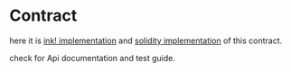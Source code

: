 # Contract

here it is [ink! implementation](https://github.com/oxydev/SubsCrypt-ink) and [solidity implementation](https://github.com/oxydev/SubsCrypt-solidity) of this contract.

check for Api documentation and test guide.
